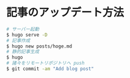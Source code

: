 # 記事のアップデート方法

```zsh
# サーバー起動
$ hugo serve -D
# 記事作成
$ hugo new posts/hoge.md
# 静的記事生成
$ hugo
# 諸々をリモートリポジトリへ push
$ git commit -am "Add blog post"
```